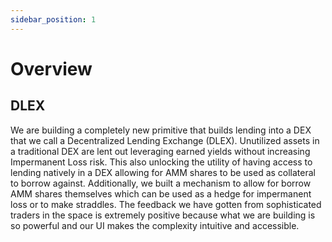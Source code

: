 ```yaml
---
sidebar_position: 1
---
```


# Overview

## DLEX

We are building a completely new primitive that builds lending into a DEX that we call a Decentralized Lending Exchange (DLEX). Unutilized assets in a traditional DEX are lent out leveraging earned yields without increasing Impermanent Loss risk. This also unlocking the utility of having access to lending natively in a DEX allowing for AMM shares to be used as collateral to borrow against. Additionally, we built a mechanism to allow for borrow AMM shares themselves which can be used as a hedge for impermanent loss or to make straddles. The feedback we have gotten from sophisticated traders in the space is extremely positive because what we are building is so powerful and our UI makes the complexity intuitive and accessible.
